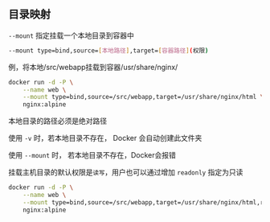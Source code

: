 <!--
 * @Description: 
 * @Version: 1.0
 * @Author: DaLao
 * @Email: dalao_li@163.com
 * @Date: 2021-11-09 00:07:16
 * @LastEditors: DaLao
 * @LastEditTime: 2022-01-02 05:47:20
-->

## 目录映射

`--mount` 指定挂载一个本地目录到容器中

```sh
--mount type=bind,source=[本地路径],target=[容器路径](权限)
```

例，将本地/src/webapp挂载到容器/usr/share/nginx/
```sh
docker run -d -P \
    --name web \
    --mount type=bind,source=/src/webapp,target=/usr/share/nginx/html \
    nginx:alpine
```
本地目录的路径必须是绝对路径

使用 `-v` 时，若本地目录不存在， Docker 会自动创建此文件夹

使用 `--mount` 时， 若本地目录不存在，Docker会报错

挂载主机目录的默认权限是`读写`，用户也可以通过增加 `readonly` 指定为只读

```sh
docker run -d -P \
    --name web \
    --mount type=bind,source=/src/webapp,target=/usr/share/nginx/html,readonly \
    nginx:alpine
```
